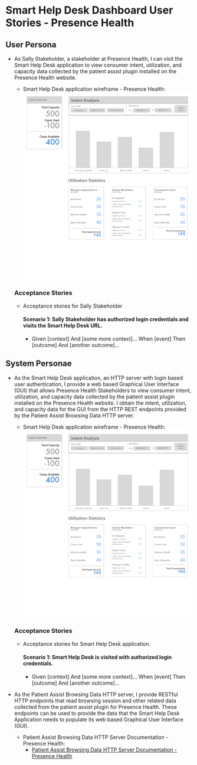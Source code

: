 # Smart Help Desk Dashboard User Stories - Presence Health

## User Persona
- As Sally Stakeholder, a stakeholder at Presence Health, I can visit the Smart Help Desk application to view consumer
intent, utilization, and capacity data collected by the patient assist plugin installed on the Presence Health website.
    - Smart Help Desk application wireframe - Presence Health:
        ![Smart Help Desk application wireframe - Presence Health](smart_help_desk_dashboard_wireframe.jpg)

    ### Acceptance Stories
    - Acceptance stories for Sally Stakeholder
    
        #### Scenario 1: Sally Stakeholder has authorized login credentials and visits the Smart Help Desk URL.
        - Given [context] And [some more context]… When [event] Then [outcome] And [another outcome]…

## System Personae
- As the Smart Help Desk application, an HTTP server with login based user authentication, I provide a web based
Graphical User Interface (GUI) that allows Presence Health Stakeholders to view consumer intent, utilization, and
capacity data collected by the patient assist plugin installed on the Presence Health website. I obtain the intent,
utilization, and capacity data for the GUI from the HTTP REST endpoints provided by the Patient Assist Browsing Data
HTTP server.
    - Smart Help Desk application wireframe - Presence Health:
        ![Smart Help Desk application wireframe - Presence Health](smart_help_desk_dashboard_wireframe.jpg)

    ### Acceptance Stories
    - Acceptance stories for Smart Help Desk application.
    
        #### Scenario 1: Smart Help Desk is visited with authorized login credentials.
        - Given [context] And [some more context]… When [event] Then [outcome] And [another outcome]…
        
- As the Patient Assist Browsing Data HTTP server, I provide RESTful HTTP endpoints that read browsing session and other 
related data collected from the patient assist plugin for Presence Health. These endpoints can be used to provide the 
data that the Smart Help Desk Application needs to populate its web based Graphical User Interface (GUI).
    - Patient Assist Browsing Data HTTP Server Documentation - Presence Health:
        - [Patient Assist Browsing Data HTTP Server Documentation - Presence Health](../../backend_server_api_documentation/presence_health/HTTP_server_API/index.md)